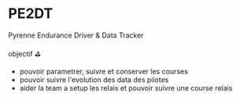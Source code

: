 # PE2DT
Pyrenne Endurance Driver &amp; Data Tracker

objectif ⛳️
- pouvoir parametrer, suivre et conserver les courses
- pouvoir suivre l'evolution des data des pilotes
- aider la team a setup les relais et pouvoir suivre une course relais